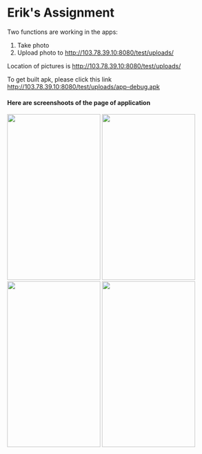 # Erik's Assignment

Two functions are working in the apps:
1. Take photo
2. Upload photo to http://103.78.39.10:8080/test/uploads/

Location of pictures is http://103.78.39.10:8080/test/uploads/

To get built apk, please click this link http://103.78.39.10:8080/test/uploads/app-debug.apk

<h4>Here are screenshoots of the page of application</h4>

<img src="http://103.78.39.10:8080/test/1.jpg" width="216" height="384"/>

<img src="http://103.78.39.10:8080/test/2.jpg" width="216" height="384"/>

<img src="http://103.78.39.10:8080/test/3.jpg" width="216" height="384"/>

<img src="http://103.78.39.10:8080/test/4.jpg" width="216" height="384"/>
